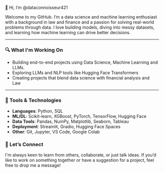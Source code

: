 👋 Hi, I’m @dataconnoisseur421


Welcome to my GitHub. I’m a data science and machine learning enthusiast with a background in law and finance and a passion for solving real-world problems through data. I love building models, diving into messy datasets, and learning how machine learning can drive better decisions.

---

### 🔍 What I'm Working On
- Building end-to-end projects using Data Science, Machine Learning and LLMs.
- Exploring LLMs and NLP tools like Hugging Face Transformers
- Creating projects that blend data science with financial analysis and Law


---

### 🧰 Tools & Technologies
- **Languages**: Python, SQL
- **ML/DL**: Scikit-learn, XGBoost, PyTorch, TensorFlow, Hugging Face
- **Data Tools**: Pandas, NumPy, Matplotlib, Seaborn, Tableau
- **Deployment**: Streamlit, Gradio, Hugging Face Spaces
- **Other**: Git, Jupyter, VS Code, Google Colab



### 🤝 Let’s Connect
I'm always keen to learn from others, collaborate, or just talk ideas. If you’d like to work on something together or have a suggestion for a project, feel free to drop me a message!



<!---
dataconnoisseur421/dataconnoisseur421 is a ✨ special ✨ repository because its `README.md` (this file) appears on your GitHub profile.
You can click the Preview link to take a look at your changes.
--->

